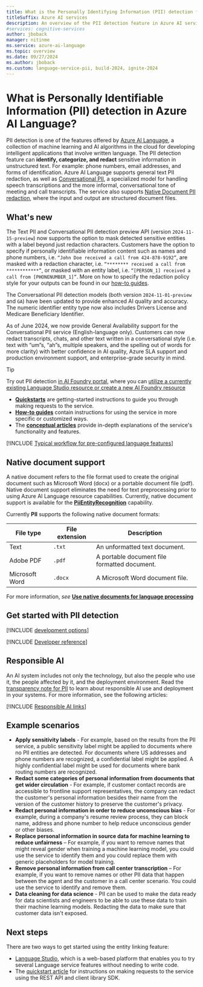 ```yaml
---
title: What is the Personally Identifying Information (PII) detection feature in Azure AI Language?
titleSuffix: Azure AI services
description: An overview of the PII detection feature in Azure AI services, which helps you extract entities and sensitive information (PII) in text.
#services: cognitive-services
author: jboback
manager: nitinme
ms.service: azure-ai-language
ms.topic: overview
ms.date: 09/27/2024
ms.author: jboback
ms.custom: language-service-pii, build-2024, ignite-2024
---
```


# What is Personally Identifiable Information (PII) detection in Azure AI Language?

PII detection is one of the features offered by [Azure AI Language](../overview.md), a collection of machine learning and AI algorithms in the cloud for developing intelligent applications that involve written language. The PII detection feature can **identify, categorize, and redact** sensitive information in unstructured text. For example: phone numbers, email addresses, and forms of identification. Azure AI Language supports general text PII redaction, as well as [Conversational PII](how-to-call-for-conversations.md), a specialized model for handling speech transcriptions and the more informal, conversational tone of meeting and call transcripts. The service also supports [Native Document PII redaction](#native-document-support), where the input and output are structured document files.

## What's new

The Text PII and Conversational PII detection preview API (version `2024-11-15-preview`) now supports the option to mask detected sensitive entities with a label beyond just redaction characters. Customers have the option to specify if personally identifiable information content such as names and phone numbers, i.e. `“John Doe received a call from 424-878-9192”`, are masked with a redaction character, i.e. `“******** received a call from ************”`, or masked with an entity label, i.e. `“[PERSON_1] received a call from [PHONENUMBER_1]”`. More on how to specify the redaction policy style for your outputs can be found in our [how-to guides](how-to-call.md). 

The Conversational PII detection models (both version `2024-11-01-preview` and `GA`) have been updated to provide enhanced AI quality and accuracy. The numeric identifier entity type now also includes Drivers License and Medicare Beneficiary Identifier.

As of June 2024, we now provide General Availability support for the Conversational PII service (English-language only). Customers can now redact transcripts, chats, and other text written in a conversational style (i.e. text with “um”s, “ah”s, multiple speakers, and the spelling out of words for more clarity) with better confidence in AI quality, Azure SLA support and production environment support, and enterprise-grade security in mind.

> [!TIP]
> Try out PII detection [in AI Foundry portal](https://ai.azure.com/explore/language), where you can [utilize a currently existing Language Studio resource or create a new AI Foundry resource](../../../ai-studio/ai-services/connect-ai-services.md)

* [**Quickstarts**](quickstart.md) are getting-started instructions to guide you through making requests to the service.
* [**How-to guides**](how-to-call.md) contain instructions for using the service in more specific or customized ways.
* The [**conceptual articles**](concepts/entity-categories.md) provide in-depth explanations of the service's functionality and features.

[!INCLUDE [Typical workflow for pre-configured language features](../includes/overview-typical-workflow.md)]

## Native document support

A native document refers to the file format used to create the original document such as Microsoft Word (docx) or a portable document file (pdf). Native document support eliminates the need for text preprocessing prior to using Azure AI Language resource capabilities.  Currently, native document support is available for the [**PiiEntityRecognition**](../personally-identifiable-information/concepts/entity-categories.md) capability.

 Currently **PII** supports the following native document formats:

|File type|File extension|Description|
|---------|--------------|-----------|
|Text| `.txt`|An unformatted text document.|
|Adobe PDF| `.pdf`       |A portable document file formatted document.|
|Microsoft Word|`.docx`|A Microsoft Word document file.|

For more information, *see* [**Use native documents for language processing**](../native-document-support/use-native-documents.md)

## Get started with PII detection

[!INCLUDE [development options](./includes/development-options.md)]

[!INCLUDE [Developer reference](../includes/reference-samples-text-analytics.md)]

## Responsible AI

An AI system includes not only the technology, but also the people who use it, the people affected by it, and the deployment environment. Read the [transparency note for PII](/legal/cognitive-services/language-service/transparency-note-personally-identifiable-information?context=/azure/ai-services/language-service/context/context) to learn about responsible AI use and deployment in your systems. For more information, see the following articles:

[!INCLUDE [Responsible AI links](../includes/overview-responsible-ai-links.md)]

## Example scenarios

* **Apply sensitivity labels** - For example, based on the results from the PII service, a public sensitivity label might be applied to documents where no PII entities are detected. For documents where US addresses and phone numbers are recognized, a confidential label might be applied. A highly confidential label might be used for documents where bank routing numbers are recognized.
* **Redact some categories of personal information from documents that get wider circulation** - For example, if customer contact records are accessible to frontline support representatives, the company can redact the customer's personal information besides their name from the version of the customer history to preserve the customer's privacy.
* **Redact personal information in order to reduce unconscious bias** - For example, during a company's resume review process, they can block name, address and phone number to help reduce unconscious gender or other biases.
* **Replace personal information in source data for machine learning to reduce unfairness** – For example, if you want to remove names that might reveal gender when training a machine learning model, you could use the service to identify them and you could replace them with generic placeholders for model training.
* **Remove personal information from call center transcription** – For example, if you want to remove names or other PII data that happen between the agent and the customer in a call center scenario. You could use the service to identify and remove them.
* **Data cleaning for data science** - PII can be used to make the data ready for data scientists and engineers to be able to use these data to train their machine learning models. Redacting the data to make sure that customer data isn't exposed.



## Next steps

There are two ways to get started using the entity linking feature:
* [Language Studio](../language-studio.md), which is a web-based platform that enables you to try several Language service features without needing to write code.
* The [quickstart article](quickstart.md) for instructions on making requests to the service using the REST API and client library SDK.
